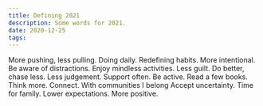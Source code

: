 ```yaml
---
title: Defining 2021
description: Some words for 2021.
date: 2020-12-25
tags:
---
```

More pushing, less pulling.
Doing daily.
Redefining habits.
More intentional.
Be aware of distractions.
Enjoy mindless activities.
Less guilt.
Do better, chase less.
Less judgement.
Support often.
Be active.
Read a few books.
Think more.
Connect. With communities I belong
Accept uncertainty.
Time for family.
Lower expectations.
More positive.
